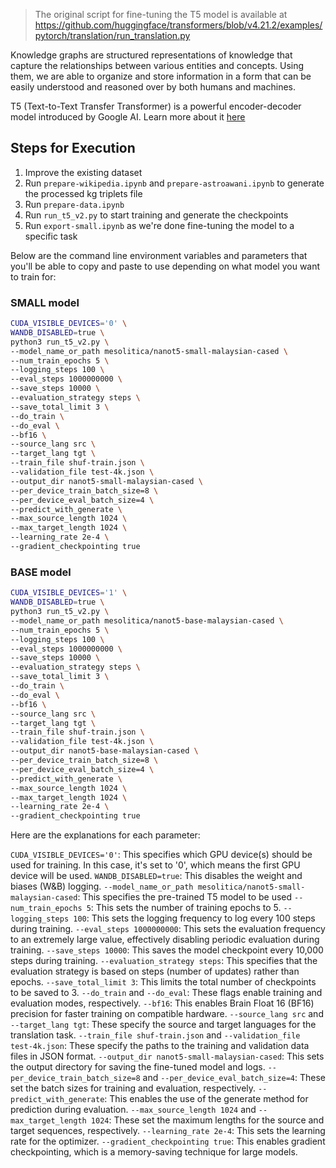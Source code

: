> The original script for fine-tuning the T5 model is available at https://github.com/huggingface/transformers/blob/v4.21.2/examples/pytorch/translation/run_translation.py

Knowledge graphs are structured representations of knowledge that capture the relationships between various entities and concepts. Using them, we are able to organize and store information in a form that can be easily understood and reasoned over by both humans and machines.

T5 (Text-to-Text Transfer Transformer) is a powerful encoder-decoder model introduced by Google AI. Learn more about it [here](https://huggingface.co/docs/transformers/en/model_doc/t5)

## Steps for Execution

1. Improve the existing dataset
2. Run `prepare-wikipedia.ipynb` and `prepare-astroawani.ipynb` to generate the processed kg triplets file
3. Run `prepare-data.ipynb`
4. Run `run_t5_v2.py` to start training and generate the checkpoints
5. Run `export-small.ipynb` as we're done fine-tuning the model to a specific task

Below are the command line environment variables and parameters that you'll be able to copy and paste to use depending on what model you want to train for:

### SMALL model

```bash
CUDA_VISIBLE_DEVICES='0' \
WANDB_DISABLED=true \
python3 run_t5_v2.py \
--model_name_or_path mesolitica/nanot5-small-malaysian-cased \
--num_train_epochs 5 \
--logging_steps 100 \
--eval_steps 1000000000 \
--save_steps 10000 \
--evaluation_strategy steps \
--save_total_limit 3 \
--do_train \
--do_eval \
--bf16 \
--source_lang src \
--target_lang tgt \
--train_file shuf-train.json \
--validation_file test-4k.json \
--output_dir nanot5-small-malaysian-cased \
--per_device_train_batch_size=8 \
--per_device_eval_batch_size=4 \
--predict_with_generate \
--max_source_length 1024 \
--max_target_length 1024 \
--learning_rate 2e-4 \
--gradient_checkpointing true
```

### BASE model

```bash
CUDA_VISIBLE_DEVICES='1' \
WANDB_DISABLED=true \
python3 run_t5_v2.py \
--model_name_or_path mesolitica/nanot5-base-malaysian-cased \
--num_train_epochs 5 \
--logging_steps 100 \
--eval_steps 1000000000 \
--save_steps 10000 \
--evaluation_strategy steps \
--save_total_limit 3 \
--do_train \
--do_eval \
--bf16 \
--source_lang src \
--target_lang tgt \
--train_file shuf-train.json \
--validation_file test-4k.json \
--output_dir nanot5-base-malaysian-cased \
--per_device_train_batch_size=8 \
--per_device_eval_batch_size=4 \
--predict_with_generate \
--max_source_length 1024 \
--max_target_length 1024 \
--learning_rate 2e-4 \
--gradient_checkpointing true
```

Here are the explanations for each parameter:

`CUDA_VISIBLE_DEVICES='0'`: This specifies which GPU device(s) should be used for training. In this case, it's set to '0', which means the first GPU device will be used.
`WANDB_DISABLED=true`: This disables the weight and biases (W&B) logging.
`--model_name_or_path mesolitica/nanot5-small-malaysian-cased`: This specifies the pre-trained T5 model to be used
`--num_train_epochs 5`: This sets the number of training epochs to 5.
`--logging_steps 100`: This sets the logging frequency to log every 100 steps during training.
`--eval_steps 1000000000`: This sets the evaluation frequency to an extremely large value, effectively disabling periodic evaluation during training.
`--save_steps 10000`: This saves the model checkpoint every 10,000 steps during training.
`--evaluation_strategy steps`: This specifies that the evaluation strategy is based on steps (number of updates) rather than epochs.
`--save_total_limit 3`: This limits the total number of checkpoints to be saved to 3.
`--do_train` and `--do_eval`: These flags enable training and evaluation modes, respectively.
`--bf16`: This enables Brain Float 16 (BF16) precision for faster training on compatible hardware.
`--source_lang src` and `--target_lang tgt`: These specify the source and target languages for the translation task.
`--train_file shuf-train.json` and `--validation_file test-4k.json`: These specify the paths to the training and validation data files in JSON format.
`--output_dir nanot5-small-malaysian-cased`: This sets the output directory for saving the fine-tuned model and logs.
`--per_device_train_batch_size=8` and `--per_device_eval_batch_size=4`: These set the batch sizes for training and evaluation, respectively.
`--predict_with_generate`: This enables the use of the generate method for prediction during evaluation.
`--max_source_length 1024` and `--max_target_length 1024`: These set the maximum lengths for the source and target sequences, respectively.
`--learning_rate 2e-4`: This sets the learning rate for the optimizer.
`--gradient_checkpointing true`: This enables gradient checkpointing, which is a memory-saving technique for large models.
